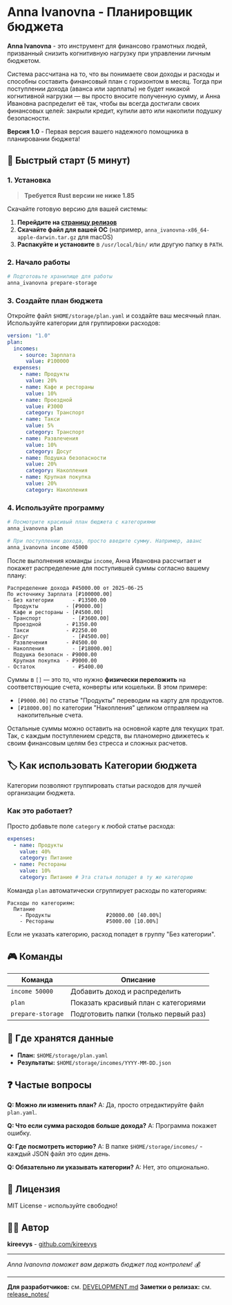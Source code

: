 # Anna Ivanovna - Планировщик бюджета

**Anna Ivanovna** - это инструмент для финансово грамотных людей, призванный снизить когнитивную нагрузку при управлении личным бюджетом.

Система рассчитана на то, что вы понимаете свои доходы и расходы и способны составить финансовый план с горизонтом в месяц. Тогда при поступлении дохода (аванса или зарплаты) не будет никакой когнитивной нагрузки — вы просто вносите полученную сумму, и Анна Ивановна распределит её так, чтобы вы всегда достигали своих финансовых целей: закрыли кредит, купили авто или накопили подушку безопасности.

**Версия 1.0** - Первая версия вашего надежного помощника в планировании бюджета!

## 🚀 Быстрый старт (5 минут)

### 1. Установка

> **Требуется Rust версии не ниже 1.85**

Скачайте готовую версию для вашей системы:

1. **Перейдите на [страницу релизов](https://github.com/kireevys/anna_ivanovna/releases)**
2. **Скачайте файл для вашей ОС** (например, `anna_ivanovna-x86_64-apple-darwin.tar.gz` для macOS)
3. **Распакуйте и установите** в `/usr/local/bin/` или другую папку в `PATH`.

### 2. Начало работы

```bash
# Подготовьте хранилище для работы
anna_ivanovna prepare-storage
```

### 3. Создайте план бюджета

Откройте файл `$HOME/storage/plan.yaml` и создайте ваш месячный план. Используйте категории для группировки расходов:

```yaml
version: "1.0"
plan:
  incomes:
    - source: Зарплата
      value: ₽100000
  expenses:
    - name: Продукты
      value: 20%
    - name: Кафе и рестораны
      value: 10%
    - name: Проездной
      value: ₽3000
      category: Транспорт
    - name: Такси
      value: 5%
      category: Транспорт
    - name: Развлечения
      value: 10%
      category: Досуг
    - name: Подушка безопасности
      value: 20%
      category: Накопления
    - name: Крупная покупка
      value: 20%
      category: Накопления
```

### 4. Используйте программу

```bash
# Посмотрите красивый план бюджета с категориями
anna_ivanovna plan

# При поступлении дохода, просто введите сумму. Например, аванс
anna_ivanovna income 45000
```

После выполнения команды `income`, Анна Ивановна рассчитает и покажет распределение для поступившей суммы согласно вашему плану:

```
Распределение дохода ₽45000.00 от 2025-06-25
По источнику Зарплата [₽100000.00]
- Без категории      - ₽13500.00
  Продукты         - [₽9000.00]
  Кафе и рестораны - [₽4500.00]
- Транспорт          - [₽3600.00]
  Проездной        - ₽1350.00
  Такси            - ₽2250.00
- Досуг              - [₽4500.00]
  Развлечения      - ₽4500.00
- Накопления         - [₽18000.00]
  Подушка безопасн - ₽9000.00
  Крупная покупка  - ₽9000.00
- Остаток            - ₽5400.00
```

Суммы в `[]` — это то, что нужно **физически переложить** на соответствующие счета, конверты или кошельки. В этом примере:
- `[₽9000.00]` по статье "Продукты" переводим на карту для продуктов.
- `[₽18000.00]` по категории "Накопления" целиком отправляем на накопительные счета.

Остальные суммы можно оставить на основной карте для текущих трат. Так, с каждым поступлением средств, вы планомерно движетесь к своим финансовым целям без стресса и сложных расчетов.

## 🏷️ Как использовать Категории бюджета

Категории позволяют группировать статьи расходов для лучшей организации бюджета.

### Как это работает?

Просто добавьте поле `category` к любой статье расхода:

```yaml
expenses:
  - name: Продукты
    value: 40%
    category: Питание
  - name: Рестораны
    value: 10%
    category: Питание # Эта статья попадет в ту же категорию
```

Команда `plan` автоматически сгруппирует расходы по категориям:

```
Расходы по категориям:
  Питание
    - Продукты                  ₽20000.00 [40.00%]
    - Рестораны                 ₽5000.00 [10.00%]
```

Если не указать категорию, расход попадет в группу "Без категории".

## 🎮 Команды

| Команда | Описание |
|---------|----------|
| `income 50000` | Добавить доход и распределить |
| `plan` | Показать красивый план с категориями |
| `prepare-storage` | Подготовить папки (только первый раз) |

## 📁 Где хранятся данные

- **План:** `$HOME/storage/plan.yaml`
- **Результаты:** `$HOME/storage/incomes/YYYY-MM-DD.json`

## ❓ Частые вопросы

**Q: Можно ли изменить план?**
A: Да, просто отредактируйте файл `plan.yaml`.

**Q: Что если сумма расходов больше дохода?**
A: Программа покажет ошибку.

**Q: Где посмотреть историю?**
A: В папке `$HOME/storage/incomes/` - каждый JSON файл это один день.

**Q: Обязательно ли указывать категории?**
A: Нет, это опционально.

## 📄 Лицензия

MIT License - используйте свободно!

## 👨‍💻 Автор

**kireevys** - [github.com/kireevys](https://github.com/kireevys)

---

*Anna Ivanovna поможет вам держать бюджет под контролем! 💰*

---

**Для разработчиков:** см. [DEVELOPMENT.md](DEVELOPMENT.md)
**Заметки о релизах:** см. [release_notes/](release_notes/)
